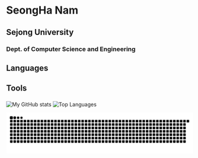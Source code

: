 # SeongHa Nam
## Sejong University
### Dept. of Computer Science and Engineering

## Languages
###
## Tools
###

![My GitHub stats](https://github-readme-stats.vercel.app/api?username=nmsngh&show_icons=true&theme=tokyonight)
![Top Languages](https://github-readme-stats.vercel.app/api/top-langs/?username=nmsngh&layout=compact&theme=dracula)

![snake animation](https://raw.githubusercontent.com/nmsngh/nmsngh/main/github-contribution-grid-snake.svg)



